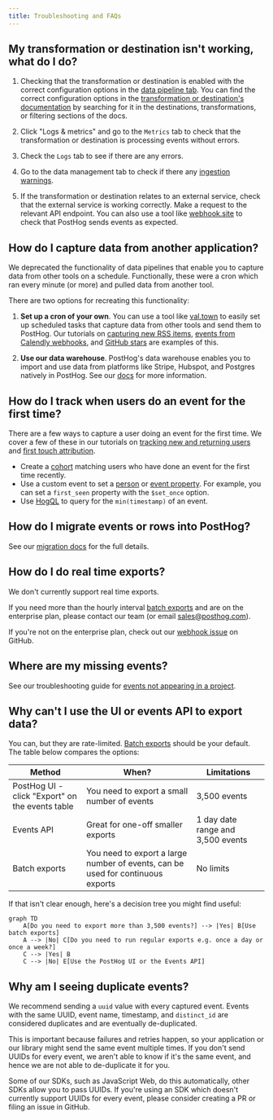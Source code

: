 ```yaml
---
title: Troubleshooting and FAQs
---
```


## My transformation or destination isn't working, what do I do?

1. Checking that the transformation or destination is enabled with the correct configuration options in the [data pipeline tab](https://app.posthog.com/pipeline). You can find the correct configuration options in the [transformation or destination's documentation](/docs/cdp) by searching for it in the destinations, transformations, or filtering sections of the docs.

2. Click "Logs & metrics" and go to the `Metrics` tab to check that the transformation or destination is processing events without errors.

3. Check the `Logs` tab to see if there are any errors.

4. Go to the data management tab to check if there any [ingestion warnings](https://us.posthog.com/data-management/ingestion-warnings).

5. If the transformation or destination relates to an external service, check that the external service is working correctly. Make a request to the relevant API endpoint. You can also use a tool like [webhook.site](https://webhook.site/) to check that PostHog sends events as expected.

## How do I capture data from another application?

We deprecated the functionality of data pipelines that enable you to capture data from other tools on a schedule. Functionally, these were a cron which ran every minute (or more) and pulled data from another tool.

There are two options for recreating this functionality:

1. **Set up a cron of your own**. You can use a tool like [val.town](https://val.town/) to easily set up scheduled tasks that capture data from other tools and send them to PostHog. Our tutorials on [capturing new RSS items](/tutorials/rss-item-capture), [events from Calendly webhooks](/tutorials/calendly-webhooks), and [GitHub stars](/tutorials/github-star-tracker) are examples of this.

2. **Use our data warehouse**. PostHog's data warehouse enables you to import and use data from platforms like Stripe, Hubspot, and Postgres natively in PostHog. See our [docs](/docs/data-warehouse) for more information.

## How do I track when users do an event for the first time?

There are a few ways to capture a user doing an event for the first time. We cover a few of these in our tutorials on [tracking new and returning users](/tutorials/track-new-returning-users) and [first touch attribution](/tutorials/first-last-touch-attribution).

- Create a [cohort](/docs/data/cohorts) matching users who have done an event for the first time recently.
- Use a custom event to set a [person](/docs/getting-started/person-properties) or [event property](/docs/data/events). For example, you can set a `first_seen` property with the `$set_once` option.
- Use [HogQL](/docs/product-analytics/sql) to query for the `min(timestamp)` of an event.

## How do I migrate events or rows into PostHog?

See our [migration docs](/docs/migrate) for the full details.

## How do I do real time exports?

We don't currently support real time exports. 

If you need more than the hourly interval [batch exports](/docs/cdp/batch-exports) and are on the enterprise plan, please contact our team (or email [sales@posthog.com](mailto:sales@posthog.com)). 

If you're not on the enterprise plan, check out our [webhook issue](https://github.com/PostHog/posthog/issues/16976) on GitHub.

## Where are my missing events?

See our troubleshooting guide for [events not appearing in a project](/docs/product-analytics/troubleshooting#why-are-events-not-appearing-in-my-project).

## Why can't I use the UI or events API to export data?

You can, but they are rate-limited. [Batch exports](/docs/cdp/batch-exports) should be your default. The table below compares the options: 

Method | When? | Limitations
--- | --- | ---
PostHog UI - click "Export" on the events table | You need to export a small number of events | 3,500 events
Events API | Great for one-off smaller exports | 1 day date range and 3,500 events
Batch exports | You need to export a large number of events, can be used for continuous exports | No limits

If that isn't clear enough, here's a decision tree you might find useful:

```mermaid
graph TD
    A[Do you need to export more than 3,500 events?] --> |Yes| B[Use batch exports]
    A --> |No| C[Do you need to run regular exports e.g. once a day or once a week?]
    C --> |Yes| B
    C --> |No| E[Use the PostHog UI or the Events API]
```

## Why am I seeing duplicate events?

We recommend sending a `uuid` value with every captured event. Events with the same UUID, event name, timestamp, and `distinct_id` are considered duplicates and are eventually de-duplicated. 

This is important because failures and retries happen, so your application or our library might send the same event multiple times. If you don't send UUIDs for every event, we aren't able to know if it's the same event, and hence we are not able to de-duplicate it for you.

Some of our SDKs, such as JavaScript Web, do this automatically, other SDKs allow you to pass UUIDs. If you're using an SDK which doesn't currently support UUIDs for every event, please consider creating a PR or filing an issue in GitHub.